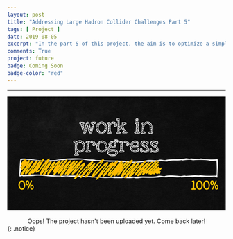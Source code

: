 ```yaml
---
layout: post
title: "Addressing Large Hadron Collider Challenges Part 5"
tags: [ Project ]
date: 2019-08-05
excerpt: "In the part 5 of this project, the aim is to optimize a simple tracking system using Bayesian optimization with Gaussian processes, which can also be used for more complex systems optimization."
comments: True
project: future
badge: Coming Soon
badge-color: "red"
---
```


---

![png](/assets/img/wip.jpg)
<center> Oops! The project hasn't been uploaded yet. Come back later! </center>
{: .notice}
